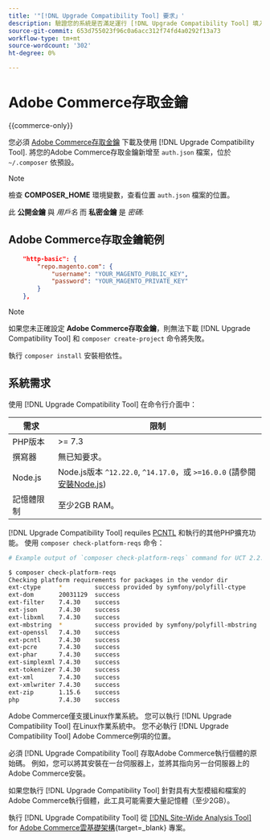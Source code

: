 ```yaml
---
title: '"[!DNL Upgrade Compatibility Tool] 要求」'
description: 驗證您的系統是否滿足運行 [!DNL Upgrade Compatibility Tool] 填入Adobe Commerce專案的命令列介面。
source-git-commit: 653d755023f96c0a6acc312f74fd4a0292f13a73
workflow-type: tm+mt
source-wordcount: '302'
ht-degree: 0%

---
```



# Adobe Commerce存取金鑰

{{commerce-only}}

您必須 [Adobe Commerce存取金鑰](https://developer.adobe.com/commerce/marketplace/guides/sellers/profile-information/#access-keys) 下載及使用 [!DNL Upgrade Compatibility Tool]. 將您的Adobe Commerce存取金鑰新增至 `auth.json` 檔案，位於 `~/.composer` 依預設。

>[!NOTE]
>
>檢查 **COMPOSER_HOME** 環境變數，查看位置 `auth.json` 檔案的位置。

此 **公開金鑰** 與 _用戶名_ 而 **私密金鑰** 是 _密碼_:

## Adobe Commerce存取金鑰範例

```json
    "http-basic": {
        "repo.magento.com": {
            "username": "YOUR_MAGENTO_PUBLIC_KEY",
            "password": "YOUR_MAGENTO_PRIVATE_KEY"
        }
    },
```

>[!NOTE]
>
> 如果您未正確設定 **Adobe Commerce存取金鑰**，則無法下載 [!DNL Upgrade Compatibility Tool] 和 `composer create-project` 命令將失敗。

執行 `composer install` 安裝相依性。

## 系統需求

使用 [!DNL Upgrade Compatibility Tool] 在命令行介面中：

| **需求** | **限制** |
|----------------|-----------------|
| PHP版本 | >= 7.3 |
| 撰寫器 | 無已知要求。 |
| Node.js | Node.js版本 `^12.22.0`, `^14.17.0`，或 `>=16.0.0` (請參閱 [安裝Node.js](https://nodejs.dev/en/learn/how-to-install-nodejs/)) |
| 記憶體限制 | 至少2GB RAM。 |

[!DNL Upgrade Compatibility Tool] requiles [PCNTL](https://www.php.net/manual/en/book.pcntl.php) 和執行的其他PHP擴充功能。 使用 `composer check-platform-reqs` 命令：

```bash
# Example output of `composer check-platform-reqs` command for UCT 2.2.6 and PHP 7.4:

$ composer check-platform-reqs
Checking platform requirements for packages in the vendor dir
ext-ctype     *         success provided by symfony/polyfill-ctype
ext-dom       20031129  success
ext-filter    7.4.30    success
ext-json      7.4.30    success
ext-libxml    7.4.30    success
ext-mbstring  *         success provided by symfony/polyfill-mbstring
ext-openssl   7.4.30    success
ext-pcntl     7.4.30    success
ext-pcre      7.4.30    success
ext-phar      7.4.30    success
ext-simplexml 7.4.30    success
ext-tokenizer 7.4.30    success
ext-xml       7.4.30    success
ext-xmlwriter 7.4.30    success
ext-zip       1.15.6    success
php           7.4.30    success
```

Adobe Commerce僅支援Linux作業系統。 您可以執行 [!DNL Upgrade Compatibility Tool] 在Linux作業系統中。 您不必執行 [!DNL Upgrade Compatibility Tool] Adobe Commerce例項的位置。

必須 [!DNL Upgrade Compatibility Tool] 存取Adobe Commerce執行個體的原始碼。 例如，您可以將其安裝在一台伺服器上，並將其指向另一台伺服器上的Adobe Commerce安裝。

如果您執行 [!DNL Upgrade Compatibility Tool] 針對具有大型模組和檔案的Adobe Commerce執行個體，此工具可能需要大量記憶體（至少2GB）。

執行 [!DNL Upgrade Compatibility Tool] 從 [[!DNL Site-Wide Analysis Tool]](https://experienceleague.adobe.com/docs/commerce-operations/upgrade-guide/upgrade-compatibility-tool/use-upgrade-compatibility-tool/integrate-analysis-tool.html) for [Adobe Commerce雲基礎架構](https://experienceleague.adobe.com/docs/commerce-cloud-service/user-guide/project/overview.html){target=_blank} 專案。
